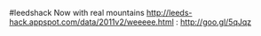 #leedshack Now with real mountains http://leeds-hack.appspot.com/data/2011v2/weeeee.html : http://goo.gl/5qJqz